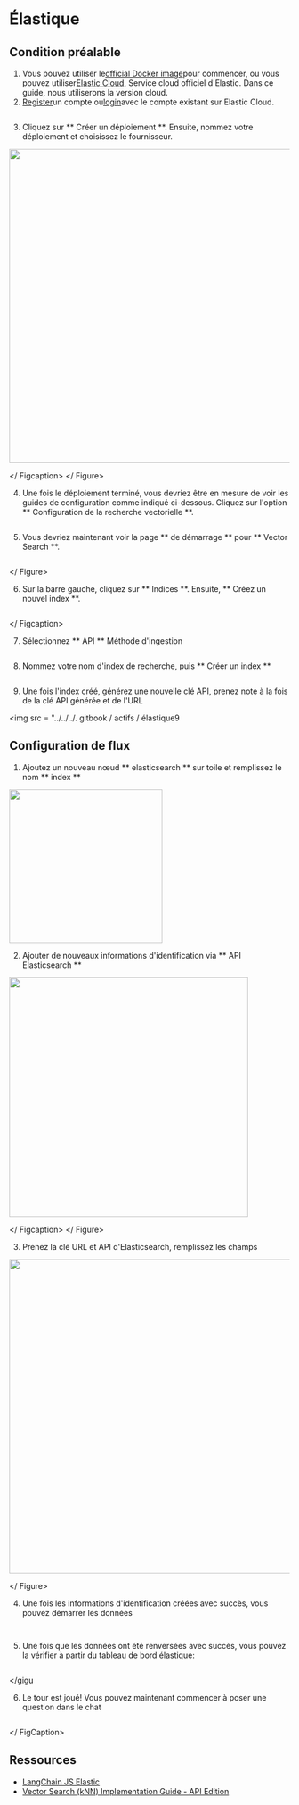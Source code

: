 # Élastique

## Condition préalable

1. Vous pouvez utiliser le[official Docker image](https://www.elastic.co/guide/en/elasticsearch/reference/current/docker.html)pour commencer, ou vous pouvez utiliser[Elastic Cloud](https://www.elastic.co/cloud/), Service cloud officiel d'Elastic. Dans ce guide, nous utiliserons la version cloud.
2. [Register](https://cloud.elastic.co/registration)un compte ou[login](https://cloud.elastic.co/login)avec le compte existant sur Elastic Cloud.

<gigne> <img src = "../../../. GitBook / Assets / Elastic1.png" alt = ""> <Figcaption> </gigcaption> </gigne>

3. Cliquez sur ** Créer un déploiement **. Ensuite, nommez votre déploiement et choisissez le fournisseur.

<gigne> <img src = "../../../. GitBook / Assets / Elastic2.png" alt = "" width = "563"> <Figcaption> </ Figcaption> </ Figure>

4. Une fois le déploiement terminé, vous devriez être en mesure de voir les guides de configuration comme indiqué ci-dessous. Cliquez sur l'option ** Configuration de la recherche vectorielle **.

<gigne> <img src = "../../../. GitBook / Assets / Elastic4.png" alt = ""> <Figcaption> </gigcaption> </gigne>

5. Vous devriez maintenant voir la page ** de démarrage ** pour ** Vector Search **.

<gigne> <img src = "../../../. GitBook / Assets / Elastic5.png" alt = ""> <Figcaption> </gigcaption> </ Figure>

6. Sur la barre gauche, cliquez sur ** Indices **. Ensuite, ** Créez un nouvel index **.

<gigne> <img src = "../../../. GitBook / Assets / Elastic6.png" alt = ""> <Figcaption> </ Figcaption> </gigne>

7. Sélectionnez ** API ** Méthode d'ingestion

<gigne> <img src = "../../../. GitBook / Assets / Elastic7.png" alt = ""> <Figcaption> </gigcaption> </gigne>

8. Nommez votre nom d'index de recherche, puis ** Créer un index **

<gigne> <img src = "../../../. GitBook / Assets / Elastic8.png" alt = ""> <Figcaption> </gigcaption> </gigust>

9. Une fois l'index créé, générez une nouvelle clé API, prenez note à la fois de la clé API générée et de l'URL

<gigne> <img src = "../../../. gitbook / actifs / élastique9

## Configuration de flux

1. Ajoutez un nouveau nœud ** elasticsearch ** sur toile et remplissez le nom ** index **

<gigne> <img src = "../../../. GitBook / Assets / Elastic10.png" alt = "" width = "275"> <Figcaption> </gigcaption> </gigust>

2. Ajouter de nouveaux informations d'identification via ** API Elasticsearch **

<gigne> <img src = "../../../. GitBook / Assets / Elastic11.png" alt = "" width = "429"> <Figcaption> </ Figcaption> </ Figure>

3. Prenez la clé URL et API d'Elasticsearch, remplissez les champs

<gigne> <img src = "../../../. GitBook / Assets / Elastic12.png" alt = "" width = "563"> <Figcaption> </gigcaption> </ Figure>

4. Une fois les informations d'identification créées avec succès, vous pouvez démarrer les données

<gigne> <img src = "../../../. Gitbook / Assets / Untitled (1) (1) (1) .png" alt = ""> <Figcaption> </gigcaption> </gigust>

<gigne> <img src = "../../../. GitBook / Assets / Elastic13.png" alt = ""> <Figcaption> </gigcaption> </gigust>

5. Une fois que les données ont été renversées avec succès, vous pouvez la vérifier à partir du tableau de bord élastique:

<gigne> <img src = "../../../. GitBook / Assets / Image (7) (1) (1) (1) (1) (1) (2) (1) .png" alt = ""> <figCaption> </gigcaption> </gigu

6. Le tour est joué! Vous pouvez maintenant commencer à poser une question dans le chat

<gigne> <img src = "../../../. GitBook / Assets / Image (6) (1) (1) (1) (1) (1) (1) (2) (1) .png" alt = ""> <figCaption> </ FigCaption> </pigucial>

## Ressources

* [LangChain JS Elastic](https://js.langchain.com/docs/integrations/vectorstores/elasticsearch)
* [Vector Search (kNN) Implementation Guide - API Edition](https://www.elastic.co/search-labs/blog/articles/vector-search-implementation-guide-api-edition)
